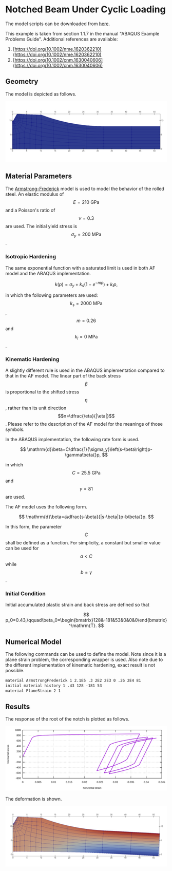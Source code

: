 # Notched Beam Under Cyclic Loading

The model scripts can be downloaded from [here](notched-beam-under-cyclic-loading.zip).

This example is taken from section 1.1.7 in the manual "ABAQUS Example Problems Guide". Additional references are
available:

1. [https://doi.org/10.1002/nme.1620362210](https://doi.org/10.1002/nme.1620362210)
2. [https://doi.org/10.1002/cnm.1630040606](https://doi.org/10.1002/cnm.1630040606)

## Geometry

The model is depicted as follows.

![model geometry](notched-beam-under-cyclic-loading-a.png)

## Material Parameters

The [Armstrong-Frederick](../../../Library/Material/Material3D/vonMises/ArmstrongFrederick.md) model is used to model
the behavior of the rolled steel. An elastic modulus of $$E=210~\mathrm{GPa}$$ and a Poisson's ratio of $$\nu=0.3$$ are
used. The initial yield stress is $$\sigma_y=200~\mathrm{MPa}$$.

### Isotropic Hardening

The same exponential function with a saturated limit is used in both AF model and the ABAQUS implementation.

$$
k(p)=\sigma_y+k_s(1-e^{-mp})+k_lp,
$$

in which the following parameters are used: $$k_s=2000~\mathrm{MPa}$$, $$m=0.26$$ and $$k_l=0~\mathrm{MPa}$$.

### Kinematic Hardening

A slightly different rule is used in the ABAQUS implementation compared to that in the AF model. The linear part of the
back stress $$\beta$$ is proportional to the shifted stress $$\eta$$, rather than its unit direction
$$n=\dfrac{\eta}{|\eta|}$$. Please refer to the description of the AF model for the meanings of those symbols.

In the ABAQUS implementation, the following rate form is used.

$$
\mathrm{d}\beta=C\dfrac{1}{\sigma_y}\left(s-\beta\right)p-\gamma\beta{}p,
$$

in which $$C=25.5~\mathrm{GPa}$$ and $$\gamma=81$$ are used.

The AF model uses the following form.

$$
\mathrm{d}\beta=a\dfrac{s-\beta}{|s-\beta|}p-b\beta{}p.
$$

In this form, the parameter $$C$$ shall be defined as a function. For simplicity, a constant but smaller value can be
used for $$a<C$$ while $$b=\gamma$$.

### Initial Condition

Initial accumulated plastic strain and back stress are defined so that

$$
p_0=0.43,\qquad\beta_0=\begin{bmatrix}128&-181&53&0&0&0\end{bmatrix}^\mathrm{T}.
$$

## Numerical Model

The following commands can be used to define the model. Note since it is a plane strain problem, the corresponding
wrapper is used. Also note due to the different implementation of kinematic hardening, exact result is not possible.

```
material ArmstrongFrederick 1 2.1E5 .3 2E2 2E3 0 .26 2E4 81
initial material history 1 .43 128 -181 53
material PlaneStrain 2 1
```

## Results

The response of the root of the notch is plotted as follows.

![horizontal strain v.s. horizontal stress at the root of the notch](notched-beam-under-cyclic-loading.svg)

The deformation is shown.

![horizontal displacement plot](notched-beam-under-cyclic-loading-b.png)
